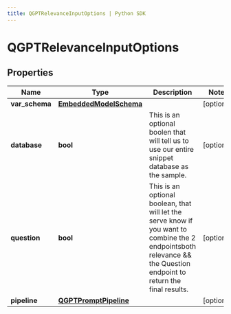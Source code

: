 ```yaml
---
title: QGPTRelevanceInputOptions | Python SDK
---
```


# QGPTRelevanceInputOptions


## Properties

Name | Type | Description | Notes
------------ | ------------- | ------------- | -------------
**var_schema** | [**EmbeddedModelSchema**](EmbeddedModelSchema) |  | [optional] 
**database** | **bool** | This is an optional boolen that will tell us to use our entire snippet database as the sample. | [optional] 
**question** | **bool** | This is an optional boolean, that will let the serve know if you want to combine the 2 endpointsboth relevance &amp;&amp; the Question endpoint to return the final results. | [optional] 
**pipeline** | [**QGPTPromptPipeline**](QGPTPromptPipeline) |  | [optional] 


